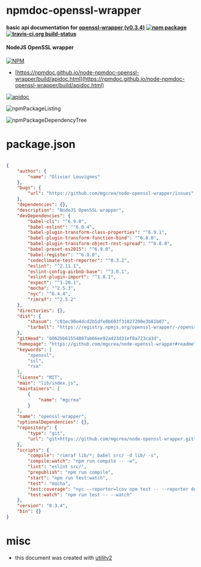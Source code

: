 # npmdoc-openssl-wrapper

#### basic api documentation for  [openssl-wrapper (v0.3.4)](https://github.com/mgcrea/node-openssl-wrapper#readme)  [![npm package](https://img.shields.io/npm/v/npmdoc-openssl-wrapper.svg?style=flat-square)](https://www.npmjs.org/package/npmdoc-openssl-wrapper) [![travis-ci.org build-status](https://api.travis-ci.org/npmdoc/node-npmdoc-openssl-wrapper.svg)](https://travis-ci.org/npmdoc/node-npmdoc-openssl-wrapper)

#### NodeJS OpenSSL wrapper

[![NPM](https://nodei.co/npm/openssl-wrapper.png?downloads=true&downloadRank=true&stars=true)](https://www.npmjs.com/package/openssl-wrapper)

- [https://npmdoc.github.io/node-npmdoc-openssl-wrapper/build/apidoc.html](https://npmdoc.github.io/node-npmdoc-openssl-wrapper/build/apidoc.html)

[![apidoc](https://npmdoc.github.io/node-npmdoc-openssl-wrapper/build/screenCapture.buildCi.browser.%252Ftmp%252Fbuild%252Fapidoc.html.png)](https://npmdoc.github.io/node-npmdoc-openssl-wrapper/build/apidoc.html)

![npmPackageListing](https://npmdoc.github.io/node-npmdoc-openssl-wrapper/build/screenCapture.npmPackageListing.svg)

![npmPackageDependencyTree](https://npmdoc.github.io/node-npmdoc-openssl-wrapper/build/screenCapture.npmPackageDependencyTree.svg)



# package.json

```json

{
    "author": {
        "name": "Olivier Louvignes"
    },
    "bugs": {
        "url": "https://github.com/mgcrea/node-openssl-wrapper/issues"
    },
    "dependencies": {},
    "description": "NodeJS OpenSSL wrapper",
    "devDependencies": {
        "babel-cli": "^6.9.0",
        "babel-eslint": "^6.0.4",
        "babel-plugin-transform-class-properties": "^6.9.1",
        "babel-plugin-transform-function-bind": "^6.8.0",
        "babel-plugin-transform-object-rest-spread": "^6.8.0",
        "babel-preset-es2015": "^6.9.0",
        "babel-register": "^6.9.0",
        "codeclimate-test-reporter": "^0.3.2",
        "eslint": "^2.11.1",
        "eslint-config-airbnb-base": "^3.0.1",
        "eslint-plugin-import": "^1.8.1",
        "expect": "^1.20.1",
        "mocha": "^2.5.3",
        "nyc": "^6.4.4",
        "rimraf": "^2.5.2"
    },
    "directories": {},
    "dist": {
        "shasum": "c01ec98e4dcd2b5dfe0b693f31827200e3b81b07",
        "tarball": "https://registry.npmjs.org/openssl-wrapper/-/openssl-wrapper-0.3.4.tgz"
    },
    "gitHead": "b062bb61554807ab66ee92ad23d31ef8a723ca3d",
    "homepage": "https://github.com/mgcrea/node-openssl-wrapper#readme",
    "keywords": [
        "openssl",
        "ssl",
        "rsa"
    ],
    "license": "MIT",
    "main": "lib/index.js",
    "maintainers": [
        {
            "name": "mgcrea"
        }
    ],
    "name": "openssl-wrapper",
    "optionalDependencies": {},
    "repository": {
        "type": "git",
        "url": "git+https://github.com/mgcrea/node-openssl-wrapper.git"
    },
    "scripts": {
        "compile": "rimraf lib/*; babel src/ -d lib/ -s",
        "compile:watch": "npm run compile -- -w",
        "lint": "eslint src/",
        "prepublish": "npm run compile",
        "start": "npm run test:watch",
        "test": "mocha",
        "test:coverage": "nyc --reporter=lcov npm test -- --reporter dot && nyc report",
        "test:watch": "npm run test -- --watch"
    },
    "version": "0.3.4",
    "bin": {}
}
```



# misc
- this document was created with [utility2](https://github.com/kaizhu256/node-utility2)
